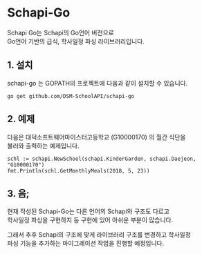 # Schapi-Go

Schapi Go는 Schapi의 Go언어 버전으로  
Go언어 기반의 급식, 학사일정 파싱 라이브러리입니다.  

## 1. 설치  

schapi-go 는 GOPATH의 프로젝트에 다음과 같이 설치할 수 있습니다.  

```
go get github.com/DSM-SchoolAPI/schapi-go
```

## 2. 예제

다음은 대덕소프트웨어마이스터고등학교 (G10000170) 의 월간 식단을  
불러와 출력하는 예제입니다.

```
schl := schapi.NewSchool(schapi.KinderGarden, schapi.Daejeon, "G10000170")
fmt.Println(schl.GetMonthlyMeals(2018, 5, 23))
```

## 3. 음;

현재 작성된 Schapi-Go는 다른 언어의 Schapi와 구조도 다르고  
학사일정 파싱을 구현하지  등 구현에 있어 아쉬운 부분이 많습니다. 


그래서 추후 Schapi의 구조에 맞게 라이브러리 구조를 변경하고 학사일정  
파싱 기능을 추가하는 마이그레이션 작업을 진행할 예정입니다.
